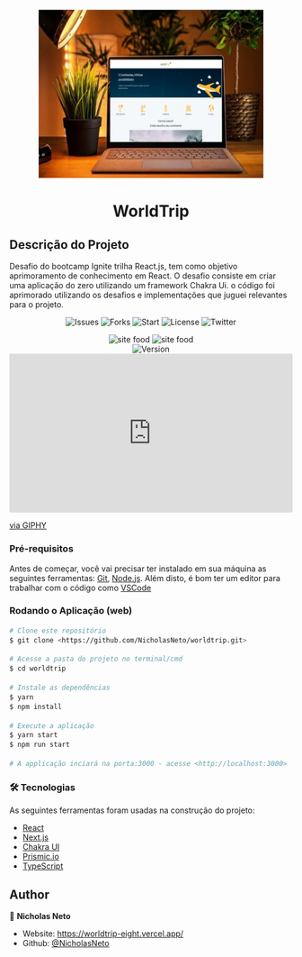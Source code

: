 <p align="center">
  <img alt="Presentation" width="400" height="300" src="/assets/banner.jpeg" />
</p>
<h1 align="center"> WorldTrip </h1>

## Descrição do Projeto
<p>
  Desafio do bootcamp Ignite trilha React.js, tem como objetivo aprimoramento de conhecimento em React.
  O desafio consiste em criar uma aplicação do zero utilizando um framework Chakra Ui. o código foi aprimorado utilizando os
  desafios e implementações que juguei relevantes para o projeto.
</p>

<p align="center">
  <img alt='Issues' src='https://img.shields.io/github/issues/NicholasNeto/worldtrip' />
  <img alt='Forks' src='https://img.shields.io/github/forks/NicholasNeto/worldtrip' />
  <img alt='Start' src='https://img.shields.io/github/stars/NicholasNeto/worldtrip' />
  <img alt='License' src='https://img.shields.io/github/license/NicholasNeto/worldtrip' />
  <img alt='Twitter' src='https://img.shields.io/twitter/url?url=https%3A%2F%2Fgithub.com%2FNicholasNeto%2Fworldtrip' />
</p>


<div display=flex align="center">
  <img alt="site food" width="500" height="300" src="/src/assets/goRestaurant.jpeg" />
  <img alt="site food" width="500" height="300" src="/src/assets/newFood.png" />
</div>

<div display=flex align="center">
  <img alt="Version" src="https://media.giphy.com/media/uHcs6ijl7GUfNfF5xH/giphy.gif" />
</div>

<div style="width:100%;height:0;padding-bottom:56%;position:relative;"><iframe src="https://giphy.com/embed/fbBpBTJLoFz3rHc66G" width="100%" height="100%" style="position:absolute" frameBorder="0" class="giphy-embed" allowFullScreen></iframe></div><p><a href="https://giphy.com/gifs/fbBpBTJLoFz3rHc66G">via GIPHY</a></p>



<section id='requirements'>

### Pré-requisitos

Antes de começar, você vai precisar ter instalado em sua máquina as seguintes ferramentas:
[Git](https://git-scm.com), [Node.js](https://nodejs.org/en/). 
Além disto, é bom ter um editor para trabalhar com o código como [VSCode](https://code.visualstudio.com/)

</section>


<section>

  ### Rodando o Aplicação (web)

  ```bash
  # Clone este repositório
  $ git clone <https://github.com/NicholasNeto/worldtrip.git>

  # Acesse a pasta do projeto no terminal/cmd
  $ cd worldtrip   

  # Instale as dependências
  $ yarn
  $ npm install

  # Execute a aplicação
  $ yarn start
  $ npm run start

  # A applicação inciará na porta:3000 - acesse <http://localhost:3000>

  ```
</section>

<section>

### 🛠 Tecnologias

As seguintes ferramentas foram usadas na construção do projeto:

- [React](https://pt-br.reactjs.org/)
- [Next.js](https://nextjs.org/)
- [Chakra UI](https://chakra-ui.com/)
- [Prismic.io](https://prismic.io/)
- [TypeScript](https://www.typescriptlang.org/)

</section>

<section>

## Author

👤 **Nicholas Neto**

* Website: https://worldtrip-eight.vercel.app/
* Github: [@NicholasNeto](https://github.com/NicholasNeto)

</section>
